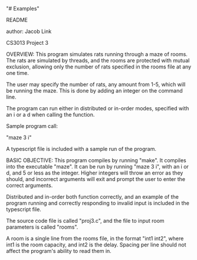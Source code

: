 "# Examples" 

README

author: Jacob Link

CS3013 Project 3

OVERVIEW:
This program simulates rats running through a maze of rooms. The rats are 
simulated by threads, and the rooms are protected with mutual exclusion, allowing
only the number of rats specified in the rooms file at any one time. 

The user may specify the number of rats, any amount from 1-5, which will be running
the maze. This is done by adding an integer on the command line.

The program can run either in distributed or in-order modes, specified with an 
i or a d when calling the function. 

Sample program call:

"maze 3 i"

A typescript file is included with a sample run of the program. 

BASIC OBJECTIVE:
This program compiles by running "make". It compiles into the executable "maze".
It can be run by running "maze 3 i", with an i or d, and 5 or less as the integer.
Higher integers will throw an error as they should, and incorrect arguments will
exit and prompt the user to enter the correct arguments.

Distributed and in-order both function correctly, and an example of the program 
running and correctly responding to invalid input is included in the typescript file.

The source code file is called "proj3.c", and the file to input room parameters is 
called "rooms".

A room is a single line from the rooms file, in the format "int1 int2", where int1 is the
room capacity, and int2 is the delay. Spacing per line should not affect the program's ability 
to read them in. 
